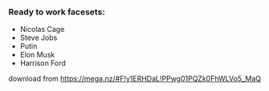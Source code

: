 ### **Ready to work facesets**:

- Nicolas Cage
- Steve Jobs
- Putin
- Elon Musk
- Harrison Ford

download from https://mega.nz/#F!y1ERHDaL!PPwg01PQZk0FhWLVo5_MaQ
